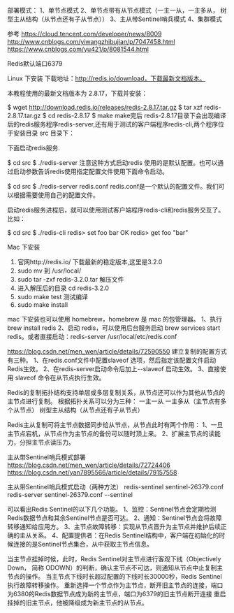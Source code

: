 部署模式：
1、单节点模式
2、单节点带有从节点模式（一主一从，一主多从， 树型主从结构（从节点还有子从节点））
3、主从带Sentinel哨兵模式
4、集群模式



参考
https://cloud.tencent.com/developer/news/8009
http://www.cnblogs.com/yiwangzhibujian/p/7047458.html
https://www.cnblogs.com/yu421/p/8081544.html




Redis默认端口6379

Linux 下安装
下载地址：http://redis.io/download，下载最新文档版本。

本教程使用的最新文档版本为 2.8.17，下载并安装：

$ wget http://download.redis.io/releases/redis-2.8.17.tar.gz
$ tar xzf redis-2.8.17.tar.gz
$ cd redis-2.8.17
$ make
make完后 redis-2.8.17目录下会出现编译后的redis服务程序redis-server,还有用于测试的客户端程序redis-cli,两个程序位于安装目录 src 目录下：

下面启动redis服务.

$ cd src
$ ./redis-server
注意这种方式启动redis 使用的是默认配置。也可以通过启动参数告诉redis使用指定配置文件使用下面命令启动。

$ cd src
$ ./redis-server redis.conf
redis.conf是一个默认的配置文件。我们可以根据需要使用自己的配置文件。

启动redis服务进程后，就可以使用测试客户端程序redis-cli和redis服务交互了。 比如：

$ cd src
$ ./redis-cli
redis> set foo bar
OK
redis> get foo
"bar"




Mac 下安装
 1. 官网http://redis.io/ 下载最新的稳定版本,这里是3.2.0
 2. sudo mv 到 /usr/local/
 3. sudo tar -zxf redis-3.2.0.tar 解压文件
 4. 进入解压后的目录 cd redis-3.2.0
 5. sudo make test 测试编译
 6. sudo make install 
 
 
 mac 下安装也可以使用 homebrew，homebrew 是 mac 的包管理器。
1、执行 brew install redis
2、启动 redis，可以使用后台服务启动 brew services start redis。或者直接启动：redis-server /usr/local/etc/redis.conf
 
 
 
 https://blog.csdn.net/men_wen/article/details/72590550
 建立复制的配置方式有三种。
 1、在redis.conf文件中配置slaveof <masterip> <masterport>选项，然后指定该配置文件启动Redis生效。
 2、在redis-server启动命令后加上--slaveof <masterip> <masterport>启动生效。
 3、直接使用 slaveof <masterip> <masterport>命令在从节点执行生效。
 
 
 Redis的复制拓扑结构支持单层或多层复制关系，从节点还可以作为其他从节点的主节点进行复制。
 根据拓扑关系可以分为三种：
 一主一从
 一主多从（主节点有多个从节点）
 树型主从结构（从节点还有子从节点）
 
 
 
 Redis主从复制可将主节点数据同步给从节点，从节点此时有两个作用：
 1、一旦主节点宕机，从节点作为主节点的备份可以随时顶上来。
 2、扩展主节点的读能力，分担主节点读压力。
 
 
 主从带Sentinel哨兵模式部署
 https://blog.csdn.net/men_wen/article/details/72724406
 https://blog.csdn.net/yan7895566/article/details/79157558
 
 
 主从带Sentinel哨兵模式启动（两种方法） 
 redis-sentinel sentinel-26379.conf
 redis-server sentinel-26379.conf --sentinel
 
 
 可以看出Redis Sentinel的以下几个功能。
 1、监控：Sentinel节点会定期检测Redis数据节点和其余Sentinel节点是否可达。
 2、通知：Sentinel节点会将故障转移通知给应用方。
 3、主节点故障转移：实现从节点晋升为主节点并维护后续正确的主从关系。
 4、配置提供者：在Redis Sentinel结构中，客户端在初始化的时候连接的是Sentinel节点集合，从中获取主节点信息。
 
 
 当主节点挂掉时候，此时，Redis Sentinel对主节点进行客观下线（Objectively Down， 简称 ODOWN）的判断，确认主节点不可达，则通知从节点中止复制主节点的操作。
 当主节点下线时长超过配置的下线时长30000秒，Redis Sentinel执行故障转移操作。
 重新选择一个节点作为主节点，断开旧主节点的连接，端口为6380的Redis数据节点成为新的主节点，端口为6379的旧主节点断开连接
 重启挂掉的旧主节点，他被降级成为新主节点的从节点。
           

 
 
 
 
 
 
 
 
 